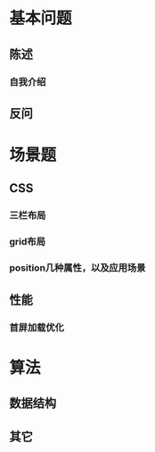 # 基本问题
## 陈述
### 自我介绍
## 反问

# 场景题
## CSS
### 三栏布局
### grid布局
### position几种属性，以及应用场景
## 性能
### 首屏加载优化

# 算法
## 数据结构
## 其它
### 